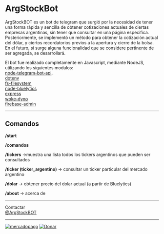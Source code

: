 # ArgStockBot

ArgStockBOT es un bot de telegram que surgió por la necesidad de tener una forma rápida y sencilla de obtener cotizaciones actuales de ciertas empresas argentinas, sin tener que consultar en una página especifica. Posteriormente, se implementó un método para obtener la cotización actual del dólar, y ciertos recordatorios previos a la apertura y cierre de la bolsa. En el futuro, si surge alguna funcionalidad que se considere pertinente de ser agregada, se desarrollará.

El bot fue realizado completamente en Javascript, mediante NodeJS, utilizando los siguientes modulos:
<br>
[node-telegram-bot-api](https://www.npmjs.com/package/node-telegram-bot-api).
<br>
[dotenv](https://www.npmjs.com/package/dotenv)
<br>
[fs-filesystem](https://www.npmjs.com/package/fs-filesystem)
<br>
[node-bluelytics](https://www.npmjs.com/package/node-bluelytics)
<br>
[express](https://www.npmjs.com/package/express)
<br>
[woke-dyno](https://www.npmjs.com/package/woke-dyno)
<br>
[firebase-admin](https://www.npmjs.com/package/firebase-admin)

<hr>

## Comandos

**/start**

**/comandos**

**/tickers** ->muestra una lista todos los tickers argentinos que pueden ser consultados

**/ticker (ticker_argentino)** -> consultar un ticker particular del mercado argentino

**/dolar** -> obtener precio del dolar actual (a partir de Bluelytics)

**/about** -> acerca de

<hr>

Contactar <br>
[@ArgStockBOT](https://telegram.me/ArgStockBot)

<hr>

[![mercadopago](https://img.shields.io/badge/Donar-MercadoPago-green)](https://www.mercadopago.com.ar/checkout/v1/redirect?pref_id=83617641-ae4ea1f1-0674-4ddb-bde5-227c20187147)
[![Donar](https://img.shields.io/badge/Donar-PayPal-green.svg)](https://www.paypal.com/cgi-bin/webscr?cmd=_donations&business=WQWFXA3P3NP8E&currency_code=USD&source=url)
